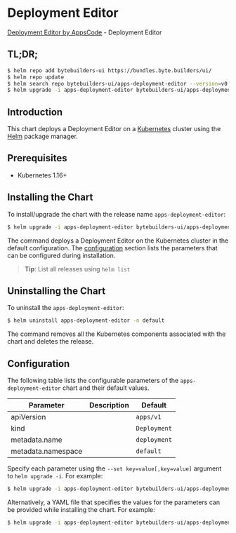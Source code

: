 # Deployment Editor

[Deployment Editor by AppsCode](https://byte.builders) - Deployment Editor

## TL;DR;

```bash
$ helm repo add bytebuilders-ui https://bundles.byte.builders/ui/
$ helm repo update
$ helm search repo bytebuilders-ui/apps-deployment-editor --version=v0.4.13
$ helm upgrade -i apps-deployment-editor bytebuilders-ui/apps-deployment-editor -n default --create-namespace --version=v0.4.13
```

## Introduction

This chart deploys a Deployment Editor on a [Kubernetes](http://kubernetes.io) cluster using the [Helm](https://helm.sh) package manager.

## Prerequisites

- Kubernetes 1.16+

## Installing the Chart

To install/upgrade the chart with the release name `apps-deployment-editor`:

```bash
$ helm upgrade -i apps-deployment-editor bytebuilders-ui/apps-deployment-editor -n default --create-namespace --version=v0.4.13
```

The command deploys a Deployment Editor on the Kubernetes cluster in the default configuration. The [configuration](#configuration) section lists the parameters that can be configured during installation.

> **Tip**: List all releases using `helm list`

## Uninstalling the Chart

To uninstall the `apps-deployment-editor`:

```bash
$ helm uninstall apps-deployment-editor -n default
```

The command removes all the Kubernetes components associated with the chart and deletes the release.

## Configuration

The following table lists the configurable parameters of the `apps-deployment-editor` chart and their default values.

|     Parameter      | Description |         Default         |
|--------------------|-------------|-------------------------|
| apiVersion         |             | <code>apps/v1</code>    |
| kind               |             | <code>Deployment</code> |
| metadata.name      |             | <code>deployment</code> |
| metadata.namespace |             | <code>default</code>    |


Specify each parameter using the `--set key=value[,key=value]` argument to `helm upgrade -i`. For example:

```bash
$ helm upgrade -i apps-deployment-editor bytebuilders-ui/apps-deployment-editor -n default --create-namespace --version=v0.4.13 --set apiVersion=apps/v1
```

Alternatively, a YAML file that specifies the values for the parameters can be provided while
installing the chart. For example:

```bash
$ helm upgrade -i apps-deployment-editor bytebuilders-ui/apps-deployment-editor -n default --create-namespace --version=v0.4.13 --values values.yaml
```
